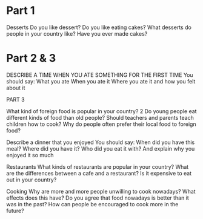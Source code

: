 Part 1
=======

Desserts
Do you like dessert?
Do you like eating cakes?
What desserts do people in your country like?
Have you ever made cakes?


Part 2 & 3
========== 

DESCRIBE A TIME WHEN YOU ATE SOMETHING FOR THE FIRST TIME
You should say:
What you ate
When you ate it
Where you ate it
and how you felt about it

PART 3

What kind of foreign food is popular in your country?
2 Do young people eat different kinds of food than old people?
Should teachers and parents teach children how to cook?
Why do people often prefer their local food to foreign food?

Describe a dinner that you enjoyed
You should say:
When did you have this meal?
Where did you have it?
Who did you eat it with?
And explain why you enjoyed it so much

Restaurants
What kinds of restaurants are popular in your country?
What are the differences between a cafe and a restaurant?
Is it expensive to eat out in your country? 

Cooking
Why are more and more people unwilling to cook nowadays? What effects does this have? 
Do you agree that food nowadays is better than it was in the past? 
How can people be encouraged to cook more in the future?